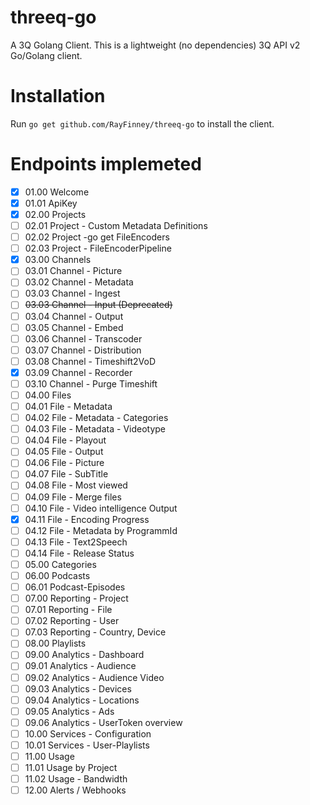 # threeq-go
A 3Q Golang Client.
This is a lightweight (no dependencies)  3Q API v2 Go/Golang client.

# Installation
Run ```go get github.com/RayFinney/threeq-go``` to install the client.

# Endpoints implemeted
- [x] 01.00 Welcome
- [x] 01.01 ApiKey
- [x] 02.00 Projects
- [ ] 02.01 Project - Custom Metadata Definitions
- [ ] 02.02 Project -go get FileEncoders
- [ ] 02.03 Project - FileEncoderPipeline
- [x] 03.00 Channels
- [ ] 03.01 Channel - Picture
- [ ] 03.02 Channel - Metadata
- [ ] 03.03 Channel - Ingest
- [ ] ~~03.03 Channel - Input (Deprecated)~~
- [ ] 03.04 Channel - Output
- [ ] 03.05 Channel - Embed
- [ ] 03.06 Channel - Transcoder
- [ ] 03.07 Channel - Distribution
- [ ] 03.08 Channel - Timeshift2VoD
- [x] 03.09 Channel - Recorder
- [ ] 03.10 Channel - Purge Timeshift
- [ ] 04.00 Files
- [ ] 04.01 File - Metadata
- [ ] 04.02 File - Metadata - Categories
- [ ] 04.03 File - Metadata - Videotype
- [ ] 04.04 File - Playout
- [ ] 04.05 File - Output
- [ ] 04.06 File - Picture
- [ ] 04.07 File - SubTitle
- [ ] 04.08 File - Most viewed
- [ ] 04.09 File - Merge files
- [ ] 04.10 File - Video intelligence Output
- [x] 04.11 File - Encoding Progress
- [ ] 04.12 File - Metadata by ProgrammId
- [ ] 04.13 File - Text2Speech
- [ ] 04.14 File - Release Status
- [ ] 05.00 Categories
- [ ] 06.00 Podcasts
- [ ] 06.01 Podcast-Episodes
- [ ] 07.00 Reporting - Project
- [ ] 07.01 Reporting - File
- [ ] 07.02 Reporting - User
- [ ] 07.03 Reporting - Country, Device
- [ ] 08.00 Playlists
- [ ] 09.00 Analytics - Dashboard
- [ ] 09.01 Analytics - Audience
- [ ] 09.02 Analytics - Audience Video
- [ ] 09.03 Analytics - Devices
- [ ] 09.04 Analytics - Locations
- [ ] 09.05 Analytics - Ads
- [ ] 09.06 Analytics - UserToken overview
- [ ] 10.00 Services - Configuration
- [ ] 10.01 Services - User-Playlists
- [ ] 11.00 Usage
- [ ] 11.01 Usage by Project
- [ ] 11.02 Usage - Bandwidth
- [ ] 12.00 Alerts / Webhooks

